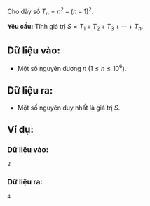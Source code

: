 Cho dãy số $T_n=n^2-(n-1)^2$.

**Yêu cầu:** Tính giá trị $S=T_1+T_2+T_3+⋯+T_n$.

## Dữ liệu vào:
- Một số nguyên dương $n\ (1≤n≤ 10^6)$.

## Dữ liệu ra:
- Một số nguyên duy nhất là giá trị $S$.

## Ví dụ:
### Dữ liệu vào:
```
2
```

### Dữ liệu ra:
```
4
```